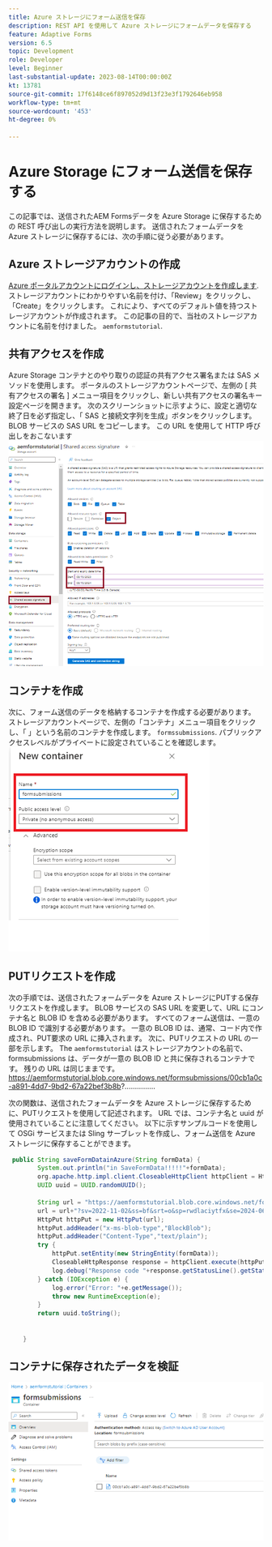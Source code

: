 ```yaml
---
title: Azure ストレージにフォーム送信を保存
description: REST API を使用して Azure ストレージにフォームデータを保存する
feature: Adaptive Forms
version: 6.5
topic: Development
role: Developer
level: Beginner
last-substantial-update: 2023-08-14T00:00:00Z
kt: 13781
source-git-commit: 17f6148ce6f897052d9d13f23e3f1792646eb958
workflow-type: tm+mt
source-wordcount: '453'
ht-degree: 0%

---
```


# Azure Storage にフォーム送信を保存する

この記事では、送信されたAEM Formsデータを Azure Storage に保存するための REST 呼び出しの実行方法を説明します。
送信されたフォームデータを Azure ストレージに保存するには、次の手順に従う必要があります。

## Azure ストレージアカウントの作成

[Azure ポータルアカウントにログインし、ストレージアカウントを作成します](https://learn.microsoft.com/en-us/azure/storage/common/storage-account-create?tabs=azure-portal#create-a-storage-account-1). ストレージアカウントにわかりやすい名前を付け、「Review」をクリックし、「Create」をクリックします。 これにより、すべてのデフォルト値を持つストレージアカウントが作成されます。 この記事の目的で、当社のストレージアカウントに名前を付けました。 `aemformstutorial`.

## 共有アクセスを作成

Azure Storage コンテナとのやり取りの認証の共有アクセス署名または SAS メソッドを使用します。
ポータルのストレージアカウントページで、左側の [ 共有アクセスの署名 ] メニュー項目をクリックし、新しい共有アクセスの署名キー設定ページを開きます。 次のスクリーンショットに示すように、設定と適切な終了日を必ず指定し、「 SAS と接続文字列を生成」ボタンをクリックします。 BLOB サービスの SAS URL をコピーします。 この URL を使用して HTTP 呼び出しをおこないます
![shared-access-keys](./assets/shared-access-signature.png)

## コンテナを作成

次に、フォーム送信のデータを格納するコンテナを作成する必要があります。
ストレージアカウントページで、左側の「コンテナ」メニュー項目をクリックし、「 」という名前のコンテナを作成します。 `formssubmissions`. パブリックアクセスレベルがプライベートに設定されていることを確認します。
![コンテナ](./assets/new-container.png)

## PUTリクエストを作成

次の手順では、送信されたフォームデータを Azure ストレージにPUTする保存リクエストを作成します。 BLOB サービスの SAS URL を変更して、URL にコンテナ名と BLOB ID を含める必要があります。 すべてのフォーム送信は、一意の BLOB ID で識別する必要があります。 一意の BLOB ID は、通常、コード内で作成され、PUT要求の URL に挿入されます。
次に、PUTリクエストの URL の一部を示します。 The `aemformstutorial` はストレージアカウントの名前で、formsubmissions は、データが一意の BLOB ID と共に保存されるコンテナです。 残りの URL は同じままです。
https://aemformstutorial.blob.core.windows.net/formsubmissions/00cb1a0c-a891-4dd7-9bd2-67a22bef3b8b?...............

次の関数は、送信されたフォームデータを Azure ストレージに保存するために、PUTリクエストを使用して記述されます。 URL では、コンテナ名と uuid が使用されていることに注意してください。 以下に示すサンプルコードを使用して OSGi サービスまたは Sling サーブレットを作成し、フォーム送信を Azure ストレージに保存することができます。

```java
 public String saveFormDatainAzure(String formData) {
        System.out.println("in SaveFormData!!!!!"+formData);
        org.apache.http.impl.client.CloseableHttpClient httpClient = HttpClientBuilder.create().build();
        UUID uuid = UUID.randomUUID();
        
        String url = "https://aemformstutorial.blob.core.windows.net/formsubmissions/"+uuid.toString();
        url = url+"?sv=2022-11-02&ss=bf&srt=o&sp=rwdlaciytfx&se=2024-06-28T00:42:59Z&st=2023-06-27T16:42:59Z&spr=https&sig=v1MR%2FJuhEledioturDFRTd9e2fIDVSGJuAiUt6wNlkLA%3D";
        HttpPut httpPut = new HttpPut(url);
        httpPut.addHeader("x-ms-blob-type","BlockBlob");
        httpPut.addHeader("Content-Type","text/plain");
        try {
            httpPut.setEntity(new StringEntity(formData));
            CloseableHttpResponse response = httpClient.execute(httpPut);
            log.debug("Response code "+response.getStatusLine().getStatusCode());
        } catch (IOException e) {
            log.error("Error: "+e.getMessage());
            throw new RuntimeException(e);
        }
        return uuid.toString();


    }
```

## コンテナに保存されたデータを検証

![form-data-in-container](./assets/form-data-in-container.png)





